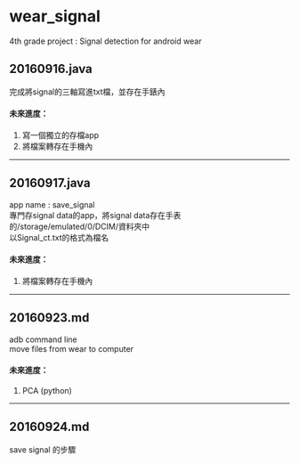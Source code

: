 # wear_signal
4th grade project : Signal detection for android wear

## 20160916.java
完成將signal的三軸寫進txt檔，並存在手錶內<br>
#### 未來進度：<br>
1. 寫一個獨立的存檔app
2. 將檔案轉存在手機內

* * *
## 20160917.java
app name : save_signal <br>
專門存signal data的app，將signal data存在手表的/storage/emulated/0/DCIM/資料夾中 <br>
以Signal_ct.txt的格式為檔名 <br>
#### 未來進度： <br>
1. 將檔案轉存在手機內

* * *
## 20160923.md
adb command line <br>
move files from wear to computer <br>
#### 未來進度： <br>
1. PCA (python)
 
* * *
## 20160924.md
save signal 的步驟
